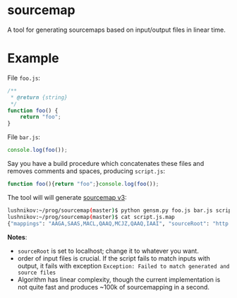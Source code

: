 # sourcemap

A tool for generating sourcemaps based on input/output files in linear time.

# Example

File `foo.js`:
```javascript
/**
 * @return {string}
 */
function foo() {
    return "foo";
}
```
File `bar.js`:
```javascript
console.log(foo());
```

Say you have a build procedure which concatenates these files and removes comments and spaces, producing `script.js`:
```javascript
function foo(){return "foo";}console.log(foo());
```

The tool will will generate [sourcemap v3](https://docs.google.com/document/d/1U1RGAehQwRypUTovF1KRlpiOFze0b-_2gc6fAH0KY0k/edit):
```bash
lushnikov:~/prog/sourcemap(master)$ python gensm.py foo.js bar.js script.js > script.js.map
lushnikov:~/prog/sourcemap(master)$ cat script.js.map
{"mappings": "AAGA,SAAS,MACL,QAAQ,MCJZ,QAAQ,IAAI", "sourceRoot": "http://localhost:8090", "sources": ["foo.js", "bar.js"], "version": 3, "names": [], "file": "script.js"}

```

**Notes**:
- `sourceRoot` is set to localhost; change it to whatever you want.
- order of input files is crucial. If the script fails to match inputs with output, it fails with exception `Exception: Failed to match generated and source files`
- Algorithm has linear complexity, though the current implementation is not quite fast and produces ~100k of sourcemapping in a second.
